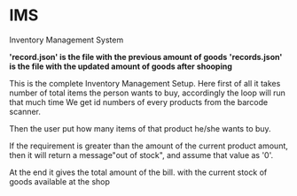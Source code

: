 # IMS
Inventory Management System


**'record.json'  is the file with the previous amount of goods**
**'records.json'  is the file with the updated amount of goods after shooping**

This is the complete Inventory Management Setup. Here first of all it takes number of total items the person wants to buy, accordingly the loop will run that much time
We get id numbers of every products from the barcode scanner.

Then the user put how many items of that product he/she wants to buy.

If the requirement is greater than the amount of the current product amount, then it will return a message"out of stock", and assume that value as '0'. 

At the end it gives the total amount of the bill. with the current stock of goods available at the shop
